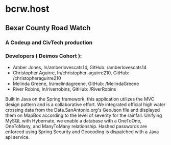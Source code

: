 # bcrw.host
## Bexar County Road Watch
### A Codeup and CivTech production

### Developers ( Deimos Cohort ):
* Amber Jones, In/amberlovescats14, GitHub: /amberlovescats14
* Christopher Aguirre, In/christopher-aguirre210, GitHub: /christopheraguirre210 
* Melinda Greene, In/melindagreene, GitHub: /MelindaGreene
* River Robins, In/riverrobins, GitHub: /RiverRobins

Built in Java on the Spring framework, this application utilizes the MVC design pattern and is a collaborative
effort. We integrated official high water crossing data from the Data.SanAntonio.org's
GeoJson file and displayed them on MapBox according to the level of severity for the rainfall. Unifying MySQL
with Hybernate, we enable a database with a OneToOne, OneToMany, and ManyToMany relationship. Hashed
passwords are enforced using Spring Security and Geocoding is dispatched with a Java api service.